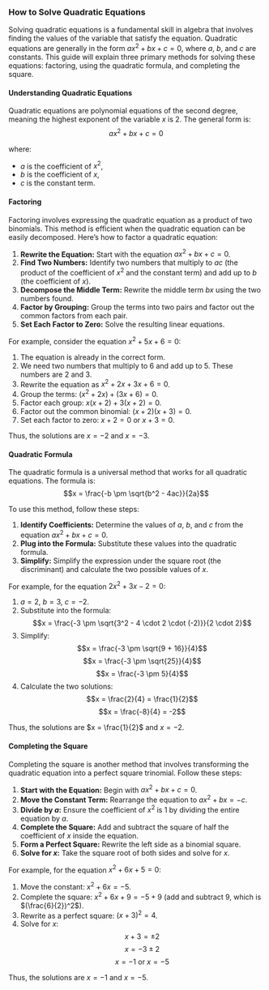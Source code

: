 ### How to Solve Quadratic Equations

Solving quadratic equations is a fundamental skill in algebra that involves finding the values of the variable that satisfy the equation. Quadratic equations are generally in the form $ax^2 + bx + c = 0$, where $a$, $b$, and $c$ are constants. This guide will explain three primary methods for solving these equations: factoring, using the quadratic formula, and completing the square.

#### Understanding Quadratic Equations

Quadratic equations are polynomial equations of the second degree, meaning the highest exponent of the variable $x$ is 2. The general form is:
$$ax^2 + bx + c = 0$$

where:
- $a$ is the coefficient of $x^2$,
- $b$ is the coefficient of $x$,
- $c$ is the constant term.

#### Factoring

Factoring involves expressing the quadratic equation as a product of two binomials. This method is efficient when the quadratic equation can be easily decomposed. Here’s how to factor a quadratic equation:

1. **Rewrite the Equation:** Start with the equation $ax^2 + bx + c = 0$.
2. **Find Two Numbers:** Identify two numbers that multiply to $ac$ (the product of the coefficient of $x^2$ and the constant term) and add up to $b$ (the coefficient of $x$).
3. **Decompose the Middle Term:** Rewrite the middle term $bx$ using the two numbers found.
4. **Factor by Grouping:** Group the terms into two pairs and factor out the common factors from each pair.
5. **Set Each Factor to Zero:** Solve the resulting linear equations.

For example, consider the equation $x^2 + 5x + 6 = 0$:
1. The equation is already in the correct form.
2. We need two numbers that multiply to 6 and add up to 5. These numbers are 2 and 3.
3. Rewrite the equation as $x^2 + 2x + 3x + 6 = 0$.
4. Group the terms: $(x^2 + 2x) + (3x + 6) = 0$.
5. Factor each group: $x(x + 2) + 3(x + 2) = 0$.
6. Factor out the common binomial: $(x + 2)(x + 3) = 0$.
7. Set each factor to zero: $x + 2 = 0$ or $x + 3 = 0$.

Thus, the solutions are $x = -2$ and $x = -3$.

#### Quadratic Formula

The quadratic formula is a universal method that works for all quadratic equations. The formula is:
$$x = \frac{-b \pm \sqrt{b^2 - 4ac}}{2a}$$

To use this method, follow these steps:
1. **Identify Coefficients:** Determine the values of $a$, $b$, and $c$ from the equation $ax^2 + bx + c = 0$.
2. **Plug into the Formula:** Substitute these values into the quadratic formula.
3. **Simplify:** Simplify the expression under the square root (the discriminant) and calculate the two possible values of $x$.

For example, for the equation $2x^2 + 3x - 2 = 0$:
1. $a = 2$, $b = 3$, $c = -2$.
2. Substitute into the formula:
   $$x = \frac{-3 \pm \sqrt{3^2 - 4 \cdot 2 \cdot (-2)}}{2 \cdot 2}$$
3. Simplify:
   $$x = \frac{-3 \pm \sqrt{9 + 16}}{4}$$
   $$x = \frac{-3 \pm \sqrt{25}}{4}$$
   $$x = \frac{-3 \pm 5}{4}$$
4. Calculate the two solutions:
   $$x = \frac{2}{4} = \frac{1}{2}$$
   $$x = \frac{-8}{4} = -2$$

Thus, the solutions are $x = \frac{1}{2}$ and $x = -2$.

#### Completing the Square

Completing the square is another method that involves transforming the quadratic equation into a perfect square trinomial. Follow these steps:

1. **Start with the Equation:** Begin with $ax^2 + bx + c = 0$.
2. **Move the Constant Term:** Rearrange the equation to $ax^2 + bx = -c$.
3. **Divide by $a$:** Ensure the coefficient of $x^2$ is 1 by dividing the entire equation by $a$.
4. **Complete the Square:** Add and subtract the square of half the coefficient of $x$ inside the equation.
5. **Form a Perfect Square:** Rewrite the left side as a binomial square.
6. **Solve for $x$:** Take the square root of both sides and solve for $x$.

For example, for the equation $x^2 + 6x + 5 = 0$:
1. Move the constant: $x^2 + 6x = -5$.
2. Complete the square: $x^2 + 6x + 9 = -5 + 9$ (add and subtract $9$, which is $(\frac{6}{2})^2$).
3. Rewrite as a perfect square: $(x + 3)^2 = 4$.
4. Solve for $x$:
   $$x + 3 = \pm 2$$
   $$x = -3 \pm 2$$
   $$x = -1 \text{ or } x = -5$$

Thus, the solutions are $x = -1$ and $x = -5$.
